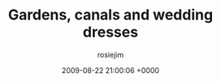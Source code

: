 ---
blog: travel
date: 2009-08-22 21:00:06 +0000
title: "Gardens, canals and wedding dresses"
author: rosiejim
permalink: /china-2009/shanghai/gardens-canals-and-wedding-dresses.markd/
---
